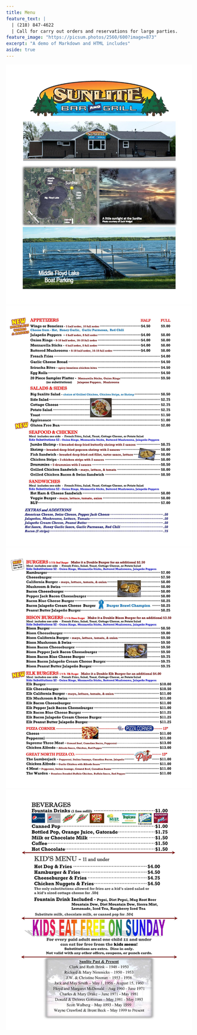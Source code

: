 ```yaml
---
title: Menu
feature_text: |
  | (218) 847-4622
  | Call for carry out orders and reservations for large parties.
feature_image: "https://picsum.photos/2560/600?image=873"
excerpt: "A demo of Markdown and HTML includes"
aside: true
---
```



<img src="\assets\menu_page1.jpg">
<img src="\assets\menu_page2.jpg">
<img src="\assets\menu_page3.jpg">
<img src="\assets\menu_page4.jpg">


